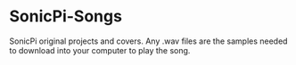 # SonicPi-Songs
SonicPi original projects and covers. 
Any .wav files are the samples needed to download into your computer to play the song. 
